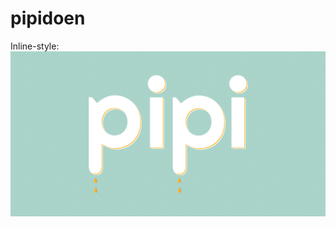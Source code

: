 pipidoen
========

Inline-style: 
![](https://github.com/undefinedio/pipidoen/blob/master/share.jpg)
